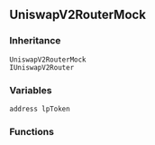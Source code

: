 ## UniswapV2RouterMock





### Inheritance

```
UniswapV2RouterMock
IUniswapV2Router
```

### Variables

```Solidity
address lpToken
```

### Functions



